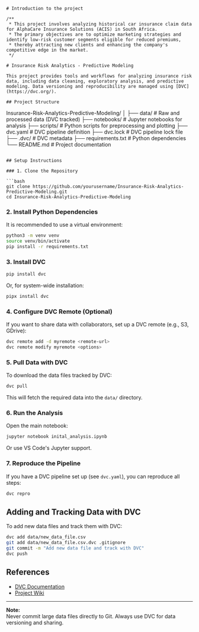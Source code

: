 ```
# Introduction to the project

/**
 * This project involves analyzing historical car insurance claim data for AlphaCare Insurance Solutions (ACIS) in South Africa.
 * The primary objectives are to optimize marketing strategies and identify low-risk customer segments eligible for reduced premiums,
 * thereby attracting new clients and enhancing the company's competitive edge in the market.
 */

# Insurance Risk Analytics - Predictive Modeling

This project provides tools and workflows for analyzing insurance risk data, including data cleaning, exploratory analysis, and predictive modeling. Data versioning and reproducibility are managed using [DVC](https://dvc.org/).

## Project Structure

```
Insurance-Risk-Analytics-Predictive-Modeling/
│
├── data/                # Raw and processed data (DVC tracked)
├── notebooks/           # Jupyter notebooks for analysis
├── scripts/             # Python scripts for preprocessing and plotting
├── dvc.yaml             # DVC pipeline definition
├── dvc.lock             # DVC pipeline lock file
├── .dvc/                # DVC metadata
├── requirements.txt     # Python dependencies
└── README.md            # Project documentation
```

## Setup Instructions

### 1. Clone the Repository

```bash
git clone https://github.com/yourusername/Insurance-Risk-Analytics-Predictive-Modeling.git
cd Insurance-Risk-Analytics-Predictive-Modeling
```

### 2. Install Python Dependencies

It is recommended to use a virtual environment:

```bash
python3 -m venv venv
source venv/bin/activate
pip install -r requirements.txt
```

### 3. Install DVC

```bash
pip install dvc
```

Or, for system-wide installation:

```bash
pipx install dvc
```

### 4. Configure DVC Remote (Optional)

If you want to share data with collaborators, set up a DVC remote (e.g., S3, GDrive):

```bash
dvc remote add -d myremote <remote-url>
dvc remote modify myremote <options>
```

### 5. Pull Data with DVC

To download the data files tracked by DVC:

```bash
dvc pull
```

This will fetch the required data into the `data/` directory.

### 6. Run the Analysis

Open the main notebook:

```bash
jupyter notebook inital_analysis.ipynb
```

Or use VS Code's Jupyter support.

### 7. Reproduce the Pipeline

If you have a DVC pipeline set up (see `dvc.yaml`), you can reproduce all steps:

```bash
dvc repro
```

## Adding and Tracking Data with DVC

To add new data files and track them with DVC:

```bash
dvc add data/new_data_file.csv
git add data/new_data_file.csv.dvc .gitignore
git commit -m "Add new data file and track with DVC"
dvc push
```

## References

- [DVC Documentation](https://dvc.org/doc)
- [Project Wiki](docs/)

---

**Note:**  
Never commit large data files directly to Git. Always use DVC for data versioning and sharing.
```